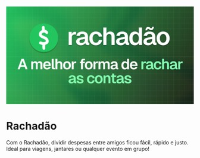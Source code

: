 ![/og-image.png](./public/og-image.png)

# Rachadão
Com o Rachadão, dividir despesas entre amigos ficou fácil, rápido e justo. Ideal para viagens, jantares ou qualquer evento em grupo!

